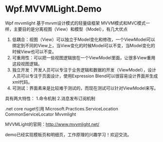 # Wpf.MVVMLight.Demo
Wpf mvvmlight 基于mvvm设计模式的轻量级框架
MVVM模式和MVC模式一样，主要目的是分离视图（View）和模型（Model），有几大优点
1. 低耦合：视图（View）可以独立于Model变化和修改，一个ViewModel可以绑定到不同的View上，当View变化的时候Model可以不变，当Model变化的时候View也可以不变。
2. 可重用性：可以把一些视图逻辑放在一个ViewModel里面，让很多View重用这段视图逻辑。
3. 独立开发：开发人员可以专注于业务逻辑和数据的开发（ViewModel），设计人员可以专注于页面设计，使用Expression Blend可以很容易设计界面并生成xml代码。
4. 可测试：界面素来是比较难于测试的，而现在测试可以针对ViewModel来写。

具有两大特性： 1.命令机制 2.消息发布订阅机制

.net core nuget引用
Microsoft.Practices.ServiceLocation
CommonServiceLocator
Mvvmlight

MVVMLight的官网：http://www.mvvmlight.net/

demo已经实现模板页和明细页，工作原理的兴趣学习！欢迎交流。

